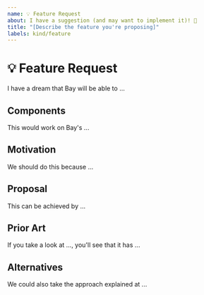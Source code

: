 ```yaml
---
name: 💡 Feature Request
about: I have a suggestion (and may want to implement it)! 🙂
title: "[Describe the feature you're proposing]"
labels: kind/feature
---
```


# 💡 Feature Request

<!--
Explain in one paragraph what the feature is.
-->

I have a dream that Bay will be able to ...

## Components

<!--
Please specify the Bay components the new feature should be added to. Otherwise,
delete this section.

If this feature is platform-specific, state the platforms and why the feature
may not work on other platforms.
-->

This would work on Bay's ...

## Motivation

<!--
Why would we do this? Describe reasons to use this feature.

Describe the use case(s) or other motivation for the new feature.
-->

We should do this because ...

## Proposal

<!--
Describe how this feature might be implemented, and why. Add any considered
drawbacks.
-->

This can be achieved by ...

## Prior Art

<!--
Discuss prior art, both the good and the bad, in relation to this proposal. A
few examples of what this can include are:
- What do similar systems (such as IPFS) do in this case?
- How has this feature in previous works affect those projects?
-->

If you take a look at ..., you'll see that it has ...

## Alternatives

<!--
Are there other ways to solve this problem that you've considered? What are
their potential drawbacks? Why was the proposed solution chosen over these
alternatives?
-->

We could also take the approach explained at ...

